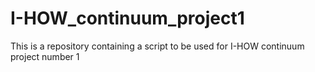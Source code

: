 # I-HOW_continuum_project1
This is a repository containing a script to be used for I-HOW continuum project number 1
